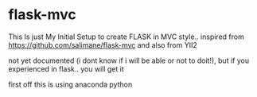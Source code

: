 # flask-mvc
This Is just My Initial Setup to create FLASK in MVC style.. 
inspired from https://github.com/salimane/flask-mvc and also from YII2

not yet documented (i dont know if i will be able or not to doit!), but if you experienced in flask.. you will get it

first off this is using anaconda python
